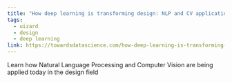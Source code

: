 ```yaml
---
title: "How deep learning is transforming design: NLP and CV applications"
tags:
  - uizard
  - design
  - deep learning
link: https://towardsdatascience.com/how-deep-learning-is-transforming-design-cv-and-nlp-applications-4518c50690e6
---
```


Learn how Natural Language Processing and Computer Vision are being applied today in the design field